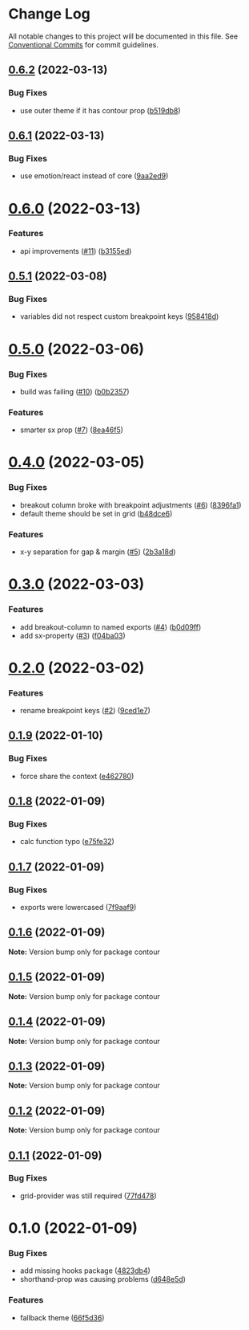 # Change Log

All notable changes to this project will be documented in this file.
See [Conventional Commits](https://conventionalcommits.org) for commit guidelines.

## [0.6.2](https://github.com/pixelass/contour/compare/v0.6.1...v0.6.2) (2022-03-13)


### Bug Fixes

* use outer theme if it has contour prop ([b519db8](https://github.com/pixelass/contour/commit/b519db851a17b395f3a269cc177e4aafa32f3c96))





## [0.6.1](https://github.com/pixelass/contour/compare/v0.6.0...v0.6.1) (2022-03-13)


### Bug Fixes

* use emotion/react instead of core ([9aa2ed9](https://github.com/pixelass/contour/commit/9aa2ed96c8d043c12590355069e539f65a1c2608))





# [0.6.0](https://github.com/pixelass/contour/compare/v0.5.1...v0.6.0) (2022-03-13)


### Features

* api improvements ([#11](https://github.com/pixelass/contour/issues/11)) ([b3155ed](https://github.com/pixelass/contour/commit/b3155edccb3c86b56fa31f87f1c70ab03f15352f))





## [0.5.1](https://github.com/pixelass/contour/compare/v0.5.0...v0.5.1) (2022-03-08)


### Bug Fixes

* variables did not respect custom breakpoint keys ([958418d](https://github.com/pixelass/contour/commit/958418d9d86fe09a529b98a070f2c58931c5bf45))





# [0.5.0](https://github.com/pixelass/contour/compare/v0.4.0...v0.5.0) (2022-03-06)


### Bug Fixes

* build was failing ([#10](https://github.com/pixelass/contour/issues/10)) ([b0b2357](https://github.com/pixelass/contour/commit/b0b235746650074a840ee8ab5cc46c11a1a11d03))


### Features

* smarter sx prop ([#7](https://github.com/pixelass/contour/issues/7)) ([8ea46f5](https://github.com/pixelass/contour/commit/8ea46f5a7b4d8856030372d1bda4b2ec355db15d))





# [0.4.0](https://github.com/pixelass/contour/compare/v0.3.0...v0.4.0) (2022-03-05)


### Bug Fixes

* breakout column broke with breakpoint adjustments ([#6](https://github.com/pixelass/contour/issues/6)) ([8396fa1](https://github.com/pixelass/contour/commit/8396fa1d0e29bad8937d1e0878a96c39fe932d6f))
* default theme should be set in grid ([b48dce6](https://github.com/pixelass/contour/commit/b48dce6f9ff23f7b13863316ea0b4c3186dd6125))


### Features

* x-y separation for gap & margin ([#5](https://github.com/pixelass/contour/issues/5)) ([2b3a18d](https://github.com/pixelass/contour/commit/2b3a18deb7c8c54141e48af15ec704bfb0e6d437))





# [0.3.0](https://github.com/pixelass/contour/compare/v0.2.0...v0.3.0) (2022-03-03)


### Features

* add breakout-column to named exports ([#4](https://github.com/pixelass/contour/issues/4)) ([b0d09ff](https://github.com/pixelass/contour/commit/b0d09ffc8337aacbbd4f60f9c0a362830da01554))
* add sx-property ([#3](https://github.com/pixelass/contour/issues/3)) ([f04ba03](https://github.com/pixelass/contour/commit/f04ba030956424dd906fd080d937db963ad757dd))





# [0.2.0](https://github.com/pixelass/contour/compare/v0.1.9...v0.2.0) (2022-03-02)


### Features

* rename breakpoint keys ([#2](https://github.com/pixelass/contour/issues/2)) ([9ced1e7](https://github.com/pixelass/contour/commit/9ced1e7e88042ec05264a15ea7beb1d30dacc7bc))





## [0.1.9](https://github.com/pixelass/contour/compare/v0.1.8...v0.1.9) (2022-01-10)


### Bug Fixes

* force share the context ([e462780](https://github.com/pixelass/contour/commit/e4627803fcecaa96163276be637d5248d553d330))





## [0.1.8](https://github.com/pixelass/contour/compare/v0.1.7...v0.1.8) (2022-01-09)


### Bug Fixes

* calc function typo ([e75fe32](https://github.com/pixelass/contour/commit/e75fe32fa0989fcdbf79a93627e7366ad2e040f0))





## [0.1.7](https://github.com/pixelass/contour/compare/v0.1.6...v0.1.7) (2022-01-09)


### Bug Fixes

* exports were lowercased ([7f9aaf9](https://github.com/pixelass/contour/commit/7f9aaf931ed3a75afcfb52ac475c4cafe33ed14d))





## [0.1.6](https://github.com/pixelass/contour/compare/v0.1.5...v0.1.6) (2022-01-09)

**Note:** Version bump only for package contour





## [0.1.5](https://github.com/pixelass/contour/compare/v0.1.4...v0.1.5) (2022-01-09)

**Note:** Version bump only for package contour





## [0.1.4](https://github.com/pixelass/contour/compare/v0.1.3...v0.1.4) (2022-01-09)

**Note:** Version bump only for package contour





## [0.1.3](https://github.com/pixelass/contour/compare/v0.1.2...v0.1.3) (2022-01-09)

**Note:** Version bump only for package contour





## [0.1.2](https://github.com/pixelass/contour/compare/v0.1.1...v0.1.2) (2022-01-09)

**Note:** Version bump only for package contour





## [0.1.1](https://github.com/pixelass/contour/compare/v0.1.0...v0.1.1) (2022-01-09)


### Bug Fixes

* grid-provider was still required ([77fd478](https://github.com/pixelass/contour/commit/77fd478daf31e99c1e1bcefe03e9c3e41b3c2f06))





# 0.1.0 (2022-01-09)


### Bug Fixes

* add missing hooks package ([4823db4](https://github.com/pixelass/contour/commit/4823db41d4a268bf65248eb55f53effdacce2527))
* shorthand-prop was causing problems ([d648e5d](https://github.com/pixelass/contour/commit/d648e5df910d0bc38e7b1ceda5649744880a60bd))


### Features

* fallback theme ([66f5d36](https://github.com/pixelass/contour/commit/66f5d367a0484f7f62c66360d6bfc989f338e937))

